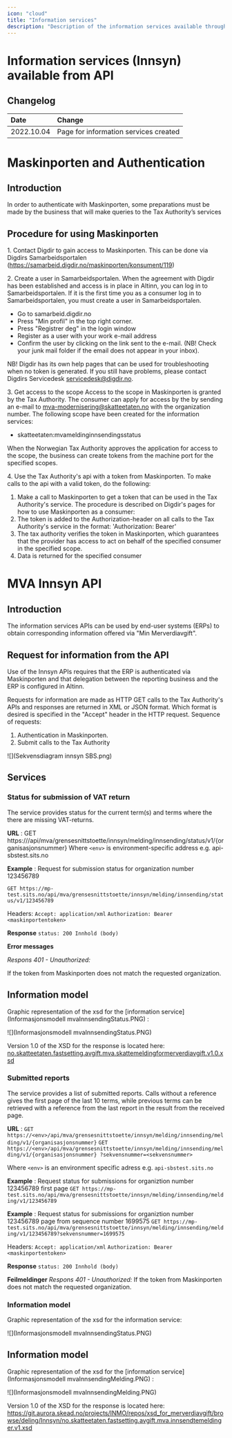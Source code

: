 ```yaml
---
icon: "cloud"
title: "Information services"
description: "Description of the information services available through API"
---
```


# Information services (Innsyn) available from API

## Changelog

| Date       | Change                                |
| :--------- | :------------------------------------ |
| 2022.10.04 | Page for information services created |

# Maskinporten and Authentication
## Introduction
In order to authenticate with Maskinporten, some preparations must be made by the business that will make queries to the Tax Authority’s services

## Procedure for using Maskinporten
1\. Contact Digdir to gain access to Maskinporten. This can be done via Digdirs Samarbeidsportalen (https://samarbeid.digdir.no/maskinporten/konsument/119)

2\. Create a user in Samarbeidsportalen. When the agreement with Digdir has been established and access is in place in Altinn, you can log in to Samarbeidsportalen. If it is the first time you as a consumer log in to Samarbeidsportalen, you must create a user in Samarbeidsportalen.

- Go to samarbeid.digdir.no
- Press "Min profil" in the top right corner.
- Press "Registrer deg" in the login window
- Register as a user with your work e-mail address
- Confirm the user by clicking on the link sent to the e-mail. (NB! Check your junk mail folder if the email does not appear in your inbox).

NB! Digdir has its own help pages that can be used for troubleshooting when no token is generated. If you still have problems, please contact Digdirs Servicedesk servicedesk@digdir.no.

3\. Get access to the scope
Access to the scope in Maskinporten is granted by the Tax Authority. The consumer can apply for access by the by sending an e-mail to mva-modernisering@skatteetaten.no with the organization number. The following scope have been created for the information services:
- skatteetaten:mvameldinginnsendingsstatus
 
When the Norwegian Tax Authority approves the application for access to the scope, the business can create tokens from the machine port for the specified scopes.

4\. Use the Tax Authority's api with a token from Maskinporten. To make calls to the api with a valid token, do the following:

1.	Make a call to Maskinporten to get a token that can be used in the Tax Authority's service. The procedure is described on Digdir's pages for how to use Maskinporten as a consumer:
2.	The token is added to the Authorization-header on all calls to the Tax Authority's service in the format: 'Authorization: Bearer'
3.	The tax authority verifies the token in Maskinporten, which guarantees that the provider has access to act on behalf of the specified consumer in the specified scope.
4.	Data is returned for the specified consumer

# MVA Innsyn API
## Introduction
The information services APIs can be used by end-user systems (ERPs) to obtain corresponding information offered via "Min Merverdiavgift".

## Request for information from the API
Use of the Innsyn APIs requires that the ERP is authenticated via Maskinporten and that delegation between the reporting business and the ERP is configured in Altinn.

Requests for information are made as HTTP GET calls to the Tax Authority's APIs and responses are returned in XML or JSON format. Which format is desired is specified in the "Accept" header in the HTTP request. Sequence of requests:

1. Authentication in Maskinporten.
2. Submit calls to the Tax Authority

![](Sekvensdiagram innsyn SBS.png)

## Services

### Status for submission of VAT return
The service provides status for the current term(s) and terms where the there are missing VAT-returns.

**URL** : GET https://<env>/api/mva/grensesnittstoette/innsyn/melding/innsending/status/v1/{organisasjonsnummer}
Where `<env>` is environment-specific address e.g. api-sbstest.sits.no

**Example** : Request for submission status for organization number 123456789

`GET https://mp-test.sits.no/api/mva/grensesnittstoette/innsyn/melding/innsending/status/v1/123456789`

Headers:
`Accept: application/xml`
`Authorization: Bearer <maskinportentoken>`

 **Response**
`status: 200 Innhold (body)`

 **Error messages**

 _Respons 401 - Unauthorized:_

 If the token from Maskinporten does not match the requested organization.

## Information model
Graphic representation of the xsd for the [information service](Informasjonsmodell mvaInnsendingStatus.PNG) :

![](Informasjonsmodell mvaInnsendingStatus.PNG)


Version 1.0 of the XSD for the response is located here: [no.skatteetaten.fastsetting.avgift.mva.skattemeldingformerverdiavgift.v1.0.xsd](https://github.com/Skatteetaten/mva-meldingen/blob/master/docs/informasjonsmodell_filer/xsd/no.skatteetaen.fastsetting.avgift.mva.mvaMeldingInnsendingStatus.v1.xsd)
 
### Submitted reports
The service provides a list of submitted reports. Calls without a reference gives the first page of the last 10 terms, while previous terms can be retrieved with a reference from the last report in the result from the received page.
 
 **URL** : `GET https://<env>/api/mva/grensesnittstoette/innsyn/melding/innsending/melding/v1/{organisasjonsnummer}`
`GET https://<env>/api/mva/grensesnittstoette/innsyn/melding/innsending/melding/v1/{organisasjonsnummer} ?sekvensnummer=<sekvensnummer>`

Where `<env>` is an environment specific adress e.g. `api-sbstest.sits.no`

**Example** : Request status for submissions for organiztion number 123456789 first page
`GET https://mp-test.sits.no/api/mva/grensesnittstoette/innsyn/melding/innsending/melding/v1/123456789`
   
**Example** : Request status for submissions for organiztion number 123456789 page from sequence number 1699575
`GET https://mp-test.sits.no/api/mva/grensesnittstoette/innsyn/melding/innsending/melding/v1/123456789?sekvensnummer=1699575`


Headers:
`Accept: application/xml`
`Authorization: Bearer <maskinportentoken>`

**Response**
`status: 200 Innhold (body)`

**Feilmeldinger**
_Respons 401 - Unauthorized:_
If the token from Maskinporten does not match the requested organization.

### Information model
Graphic representation of the xsd for the information service:

![](Informasjonsmodell mvaInnsendingStatus.PNG)
## Information model
Graphic representation of the xsd for the [information service](Informasjonsmodell mvaInnsendingMelding.PNG) :

![](Informasjonsmodell mvaInnsendingMelding.PNG)

Version 1.0 of the XSD for the response is located here: https://git.aurora.skead.no/projects/INMO/repos/xsd_for_merverdiavgift/browse/deling/Innsyn/no.skatteetaten.fastsetting.avgift.mva.innsendtemeldinger.v1.xsd
 

